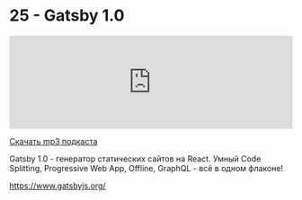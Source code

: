 # 25 - Gatsby 1.0


<iframe width="100%" height="166" scrolling="no" frameborder="no" src="https://w.soundcloud.com/player/?url=https%3A//api.soundcloud.com/tracks/333073430&amp;color=ff5500&amp;auto_play=false&amp;hide_related=false&amp;show_comments=true&amp;show_user=true&amp;show_reposts=false"></iframe>



<a href="https://5minreact.podster.fm/25/download/audio.mp3?download=yes&media=file"><i class="fa fa-download"></i> Скачать mp3 подкаста</a>



Gatsby 1.0 - генератор статических сайтов на React. Умный Code Splitting, Progressive Web App, Offline, GraphQL - всё в одном флаконе!



https://www.gatsbyjs.org/





